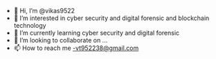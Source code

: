- 👋 Hi, I’m @vikas9522
- 👀 I’m interested in cyber security and digital forensic and blockchain technology
- 🌱 I’m currently learning cyber security and digital forensic
- 💞️ I’m looking to collaborate on ...
- 📫 How to reach me -vt952238@gmail.com

<!---
vikas9522/vikas9522 is a ✨ special ✨ repository because its `README.md` (this file) appears on your GitHub profile.
You can click the Preview link to take a look at your changes.
--->
